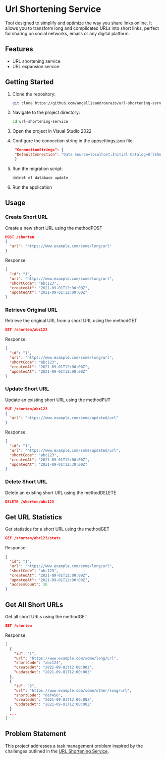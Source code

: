 
# Url Shortening Service

Tool designed to simplify and optimize the way you share links online. It allows you to transform long and complicated URLs into short links, perfect for sharing on social networks, emails or any digital platform.

## Features
- URL shortening service
- URL expansion service

## Getting Started
1. Clone the repository:
   ```bash
   git clone https://github.com/angellisandroerazo/url-shortening-service.git
   ```
2. Navigate to the project directory:
   ```bash
   cd url-shortening-service
   ```

3. Open the project in Visual Studio 2022
   
4. Configure the connection string in the appsettings.json file:
   ```json
    "ConnectionStrings": {
    "DefaultConnection": "Data Source=localhost;Initial Catalog=UrlShorteningService;Integrated Security=True;Encrypt=False"
    }
   ```

5. Run the migration script:
   ```bash
   dotnet ef database update
   ```
   
1. Run the application


## Usage

### Create Short URL
Create a new short URL using the methodPOST

```json
POST /shorten
{
  "url": "https://www.example.com/some/long/url"
}
```

Response:

```json
{
  "id": "1",
  "url": "https://www.example.com/some/long/url",
  "shortCode": "abc123",
  "createdAt": "2021-09-01T12:00:00Z",
  "updatedAt": "2021-09-01T12:00:00Z"
}
```

### Retrieve Original URL
Retrieve the original URL from a short URL using the methodGET

```json
GET /shorten/abc123
```

Response:
```json
{
  "id": "1",
  "url": "https://www.example.com/some/long/url",
  "shortCode": "abc123",
  "createdAt": "2021-09-01T12:00:00Z",
  "updatedAt": "2021-09-01T12:00:00Z"
}
```

### Update Short URL
Update an existing short URL using the methodPUT
```json
PUT /shorten/abc123
{
  "url": "https://www.example.com/some/updated/url"
}
```

Response:
```json
{
  "id": "1",
  "url": "https://www.example.com/some/updated/url",
  "shortCode": "abc123",
  "createdAt": "2021-09-01T12:00:00Z",
  "updatedAt": "2021-09-01T12:30:00Z"
}
```

### Delete Short URL
Delete an existing short URL using the methodDELETE
```json
DELETE /shorten/abc123
```

## Get URL Statistics
Get statistics for a short URL using the methodGET
```json	
GET /shorten/abc123/stats
```

Response:
```json
{
  "id": "1",
  "url": "https://www.example.com/some/long/url",
  "shortCode": "abc123",
  "createdAt": "2021-09-01T12:00:00Z",
  "updatedAt": "2021-09-01T12:00:00Z",
  "accessCount": 10
}
```

## Get All Short URLs
Get all short URLs using the methodGET

```json
GET /shorten
```

Response:
```json
[
  {
    "id": "1",
    "url": "https://www.example.com/some/long/url",
    "shortCode": "abc123",
    "createdAt": "2021-09-01T12:00:00Z",
    "updatedAt": "2021-09-01T12:00:00Z"
  },
  {
    "id": "2",
    "url": "https://www.example.com/some/other/long/url",
    "shortCode": "def456",
    "createdAt": "2021-09-01T12:00:00Z",
    "updatedAt": "2021-09-01T12:00:00Z"
  }
  ...
]
```

## Problem Statement

This project addresses a task management problem inspired by the challenges outlined in the [URL Shortening Service](https://roadmap.sh/projects/url-shortening-service).